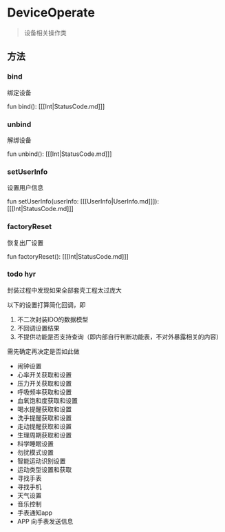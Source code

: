 <show-structure depth="2"/>

# DeviceOperate

> 设备相关操作类

## 方法

### bind

绑定设备

<code-block lang="Kotlin">
    fun bind(): [[[Int|StatusCode.md]]]
</code-block>

### unbind

解绑设备

<code-block lang="Kotlin">
    fun unbind(): [[[Int|StatusCode.md]]]
</code-block>

### setUserInfo

设置用户信息

<code-block lang="Kotlin">
    fun setUserInfo(userInfo: [[[UserInfo|UserInfo.md]]]): [[[Int|StatusCode.md]]]
</code-block>

### factoryReset

恢复出厂设置

<code-block lang="Kotlin">
    fun factoryReset(): [[[Int|StatusCode.md]]]
</code-block>

### todo hyr
封装过程中发现如果全部套壳工程太过庞大

以下的设置打算简化回调，即
1. 不二次封装IDO的数据模型
2. 不回调设置结果
3. 不提供功能是否支持查询（即内部自行判断功能表，不对外暴露相关的内容）

需先确定再决定是否如此做

- 闹钟设置
- 心率开关获取和设置
- 压力开关获取和设置
- 呼吸频率获取和设置
- 血氧饱和度获取和设置
- 喝水提醒获取和设置
- 洗手提醒获取和设置
- 走动提醒获取和设置
- 生理周期获取和设置
- 科学睡眠设置
- 勿扰模式设置
- 智能运动识别设置
- 运动类型设置和获取
- 寻找手表
- 寻找手机
- 天气设置
- 音乐控制
- 手表通知app
- APP 向手表发送信息